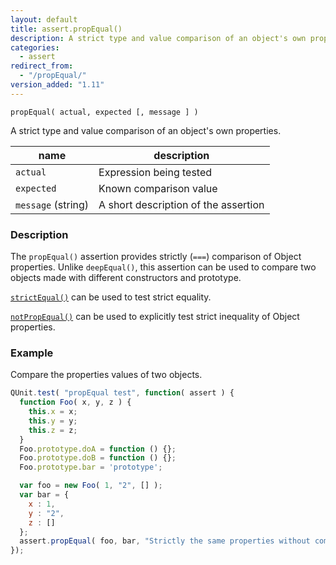 ```yaml
---
layout: default
title: assert.propEqual()
description: A strict type and value comparison of an object's own properties.
categories:
  - assert
redirect_from:
  - "/propEqual/"
version_added: "1.11"
---
```


`propEqual( actual, expected [, message ] )`

A strict type and value comparison of an object's own properties.

| name               | description                          |
|--------------------|--------------------------------------|
| `actual`           | Expression being tested              |
| `expected`         | Known comparison value               |
| `message` (string) | A short description of the assertion |

### Description

The `propEqual()` assertion provides strictly (`===`) comparison of Object properties. Unlike `deepEqual()`, this assertion can be used to compare two objects made with different constructors and prototype.

[`strictEqual()`](./strictEqual.md) can be used to test strict equality.

[`notPropEqual()`](./notPropEqual.md) can be used to explicitly test strict inequality of Object properties.

### Example

Compare the properties values of two objects.

```js
QUnit.test( "propEqual test", function( assert ) {
  function Foo( x, y, z ) {
    this.x = x;
    this.y = y;
    this.z = z;
  }
  Foo.prototype.doA = function () {};
  Foo.prototype.doB = function () {};
  Foo.prototype.bar = 'prototype';

  var foo = new Foo( 1, "2", [] );
  var bar = {
    x : 1,
    y : "2",
    z : []
  };
  assert.propEqual( foo, bar, "Strictly the same properties without comparing objects constructors." );
});
```
